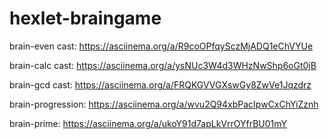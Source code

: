# hexlet-braingame

brain-even cast: https://asciinema.org/a/R9coOPfqySczMjADQ1eChVYUe

brain-calc cast: https://asciinema.org/a/ysNUc3W4d3WHzNwShp6oGt0jB

brain-gcd cast: https://asciinema.org/a/FRQKGVVGXswGy8ZwVe1Jqzdrz

brain-progression: https://asciinema.org/a/wvu2Q94xbPacIpwCxChYiZznh

brain-prime: https://asciinema.org/a/ukoY91d7apLkVrrOYfrBU01mY